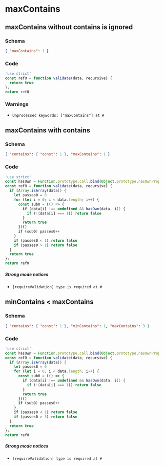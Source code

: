 # maxContains

## maxContains without contains is ignored

### Schema

```json
{ "maxContains": 1 }
```

### Code

```js
'use strict'
const ref0 = function validate(data, recursive) {
  return true
};
return ref0
```

### Warnings

 * `Unprocessed keywords: ["maxContains"] at #`


## maxContains with contains

### Schema

```json
{ "contains": { "const": 1 }, "maxContains": 1 }
```

### Code

```js
'use strict'
const hasOwn = Function.prototype.call.bind(Object.prototype.hasOwnProperty);
const ref0 = function validate(data, recursive) {
  if (Array.isArray(data)) {
    let passes0 = 0
    for (let i = 0; i < data.length; i++) {
      const sub0 = (() => {
        if (data[i] !== undefined && hasOwn(data, i)) {
          if (!(data[i] === 1)) return false
        }
        return true
      })()
      if (sub0) passes0++
    }
    if (passes0 < 1) return false
    if (passes0 > 1) return false
  }
  return true
};
return ref0
```

##### Strong mode notices

 * `[requireValidation] type is required at #`


## minContains < maxContains

### Schema

```json
{ "contains": { "const": 1 }, "minContains": 1, "maxContains": 3 }
```

### Code

```js
'use strict'
const hasOwn = Function.prototype.call.bind(Object.prototype.hasOwnProperty);
const ref0 = function validate(data, recursive) {
  if (Array.isArray(data)) {
    let passes0 = 0
    for (let i = 0; i < data.length; i++) {
      const sub0 = (() => {
        if (data[i] !== undefined && hasOwn(data, i)) {
          if (!(data[i] === 1)) return false
        }
        return true
      })()
      if (sub0) passes0++
    }
    if (passes0 < 1) return false
    if (passes0 > 3) return false
  }
  return true
};
return ref0
```

##### Strong mode notices

 * `[requireValidation] type is required at #`

